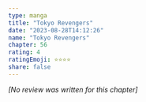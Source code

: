 ```yaml
---
type: manga
title: "Tokyo Revengers"
date: "2023-08-28T14:12:26"
name: "Tokyo Revengers"
chapter: 56
rating: 4
ratingEmoji: ⭐️⭐️⭐️⭐️
share: false
---
```


_[No review was written for this chapter]_
